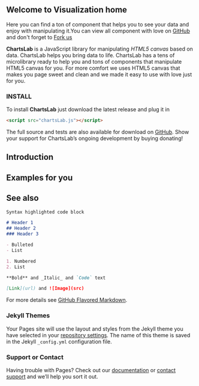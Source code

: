 ## Welcome to Visualization home

Here you can find a ton of component that helps you to see your data and enjoy with manipulating it.You can view all component with love on [GitHub](https://github.com/ChartsLab/ChartsLab) and don't forget to [Fork us](https://github.com/ChartsLab/ChartsLab#fork-destination-box)

**ChartsLab** is a JavaScript library for manipulating _HTML5_ _canvas_ based on data. ChartsLab helps you bring data to life. ChartsLab has a tens of microlibrary ready to help you and tons of components that manipulate HTML5 canvas for you. For more comfort we uses HTML5 canvas that makes you page sweet and clean and we made it easy to use with love just for you.

### INSTALL
To install **ChartsLab** just download the latest release and plug it in

```html
<script src="chartsLab.js"></script>
```
The full source and tests are also available for download on [GitHub](https://github.com/ChartsLab/ChartsLab). Show your support for ChartsLab’s ongoing development by buying donating!

## Introduction

## Examples for you

## See also


```markdown
Syntax highlighted code block

# Header 1
## Header 2
### Header 3

- Bulleted
- List

1. Numbered
2. List

**Bold** and _Italic_ and `Code` text

[Link](url) and ![Image](src)
```

For more details see [GitHub Flavored Markdown](https://guides.github.com/features/mastering-markdown/).

### Jekyll Themes

Your Pages site will use the layout and styles from the Jekyll theme you have selected in your [repository settings](https://github.com/ChartsLab/ChartsLab/settings). The name of this theme is saved in the Jekyll `_config.yml` configuration file.

### Support or Contact

Having trouble with Pages? Check out our [documentation](https://help.github.com/categories/github-pages-basics/) or [contact support](https://github.com/contact) and we’ll help you sort it out.
